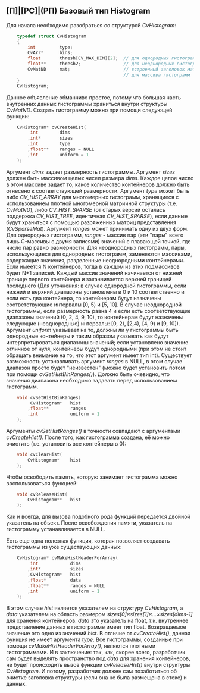 ## [П]|[РС]|(РП) Базовый тип Histogram

Для начала необходимо разобраться со структурой *CvHistogram*:

```cpp
	typedef struct CvHistogram
	{
		int 		type;
		CvArr* 		bins;
		float 		thresh[CV_MAX_DIM][2]; 	// для однородных гистограмм
		float** 	thresh2; 				// для неоднородных гистограмм
		CvMatND 	mat; 					// встроенный заголовок матрицы
		                 					// для массива гистограмм
	}
	CvHistogram;
```

Данное объявление обманчиво простое, потому что большая часть внутренних данных гистограммы храниться внутри структуры *CvMatND*. Создать гистограмму можно при помощи следующей функции:

```cpp
	CvHistogram* cvCreateHist(
		 int 		dims
		,int* 		sizes
		,int 		type
		,float** 	ranges = NULL
		,int 		uniform = 1
	);
```

Аргумент *dims* задает размерность гистограммы. Аргумент *sizes* должен быть массивом целых чисел размера *dims*. Каждое целое число в этом массиве задает то, какое количество контейнеров должно быть отнесено к соответствующей размерности. Аргумент *type* может быть либо *CV_HIST_ARRAY* для многомерных гистограмм, хранящиеся с использованием плотной многомерной матричной структуры (т.е. *CvMatND*), либо *CV_HIST_SPARSE* (от старых версий осталась поддержка *CV_HIST_TREE*, идентичная *CV_HIST_SPARSE*), если данные будут храниться с помощью разряженных матриц представления (*CvSparseMat*). Аргумент *ranges* может принимать одну из двух форм. Для однородных гистограмм, *ranges* - массив пар (эти "пары" всего лишь C-массивы с двумя записями) значений с плавающей точкой, где число пар равно размерности. Для неоднородных гистограмм, пары, использующиеся для однородных гистограмм, заменяются массивами, содержащие значения, разделенные неоднородными контейнерами. Если имеется N контейнеров, тогда в каждом из этих подмассивов будет N+1 записей. Каждый массив значений начинается от нижней границе первого контейнера и заканчивается верхней границей последнего (Для уточнения: в случае однородной гистограммы, если нижний и верхний диапазоны установлены в 0 и 10 соответственно и если есть два контейнера, то контейнерам будут назначены соответствующие интервалы [0, 5) и [5, 10]. В случае неоднородной гистограммы, если размерность равна 4 и если есть соответствующие диапазоны значений (0, 2, 4, 9, 10), то контейнерам будут назначены следующие (неоднородные) интервалы: [0, 2), [2,4), [4, 9) и [9, 10]). Аргумент *uniform* указывает на то, должны ли у гистограммы быть однородные контейнеры и таким образом указывать как будут интерпретироваться диапазоны значений; если установлено значение отличное от нуля, контейнеры будут однородными (при этом не стоит обращать внимание на то, что этот аргумент имеет тип int). Существует возможность устанавливать аргумент *ranges* в NULL, в этом случае диапазон просто будет "неизвестен" (можно будет установить потом при помощи *cvSetHistBinRanges()*). Должно быть очевидно, что значения диапазона необходимо задавать перед использованием гистограмм.

```cpp
	void cvSetHistBinRanges(
		 CvHistogram* 	hist
		,float** 		ranges
		,int 			uniform = 1
	);
```

Аргументы *cvSetHistRanges()* в точности совпадают с аргументами *cvCreateHist()*. После того, как гистограмма создана, её можно очистить (т.е. установить все контейнеры в 0):

```cpp
	void cvClearHist(
		CvHistogram* 	hist
	);
```

Чтобы освободить память, которую занимает гистограмма можно воспользоваться функцией: 

```cpp
	void cvReleaseHist(
		CvHistogram** 	hist
	);
```

Как и всегда, для вызова подобного рода функций передается двойной указатель на объект. После освобождения памяти, указатель на гистограмму устанавливается в NULL.

Есть еще одна полезная функция, которая позволяет создавать гистограммы из уже существующих данных:

```cpp
	CvHistogram* cvMakeHistHeaderForArray(
		 int 			dims
		,int* 			sizes
		,CvHistogram* 	hist
		,float* 		data
		,float** 		ranges = NULL
		,int 			uniform = 1
	);
```

В этом случае *hist* является указателем на структуру *CvHistogram*, а *data* указателем на область размером *sizes[0]×sizes[1]×...×sizes[dims-1]* для хранения контейнеров. *data* это указатель на float, т.к. внутреннее представление данных в гистограмме имеет тип float. Возвращаемое значение это одно из значений *hist*. В отличие от *cvCreateHist()*, данная функция не имеет аргумента *type*. Все гистограммы, созданные при помощи *cvMakeHistHeaderForArray()*, являются плотными гистограммами. И в заключение: так, как, скорее всего, разработчик сам будет выделять пространство под *data* для хранения контейнеров, не будет происходить вызов функции *cvReleaseHist()* внутри структуры *CvHistogram*. И потому, разработчик должен сам позаботиться об очистке заголовка структуры (если она не была размещена в стеке) и данных.
